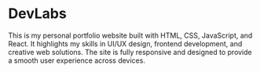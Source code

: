 # DevLabs
This is my personal portfolio website built with HTML, CSS, JavaScript, and React. It highlights my skills in UI/UX design, frontend development, and creative web solutions. The site is fully responsive and designed to provide a smooth user experience across devices.
